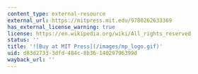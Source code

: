 ```yaml
---
content_type: external-resource
external_url: https://mitpress.mit.edu/9780262633369
has_external_license_warning: true
license: https://en.wikipedia.org/wiki/All_rights_reserved
status: ''
title: '![Buy at MIT Press](/images/mp_logo.gif)'
uid: d83d2733-3dfd-484c-8b36-14029796399d
wayback_url: ''
---
```

